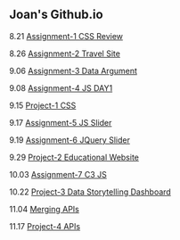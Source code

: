 ## Joan's Github.io

8.21 [Assignment-1 CSS Review](https://joanxiayiqiong.github.io/mejo487/assignment-css-1)

8.26 [Assignment-2 Travel Site](https://joanxiayiqiong.github.io/mejo487/assignment-css-2)

9.06 [Assignment-3 Data Argument](https://docs.google.com/document/d/1WedMLaRpEROg6MR6ueibOYtfdS_Uh5lxfOck4UqIhdw/edit?usp=sharing)

9.08 [Assignment-4 JS DAY1](https://joanxiayiqiong.github.io/mejo487/assignment-js-4)

9.15 [Project-1 CSS](https://joanxiayiqiong.github.io/mejo487/p1-css)

9.17 [Assignment-5 JS Slider](https://joanxiayiqiong.github.io/mejo487/assignment-slider-5)

9.19 [Assignment-6 JQuery Slider](https://joanxiayiqiong.github.io/mejo487/assignment-jquery-6)

9.29 [Project-2 Educational Website](https://joanxiayiqiong.github.io/mejo487/p2-edu)

10.03 [Assignment-7 C3 JS](https://joanxiayiqiong.github.io/mejo487/assignment-c3js-06)

10.22 [Project-3 Data Storytelling Dashboard](https://joanxiayiqiong.github.io/mejo487/p3-data)

11.04 [Merging APIs](https://joanxiayiqiong.github.io/mejo487/merging-apis)

11.17 [Project-4 APIs](https://mejo487-api.herokuapp.com/)
